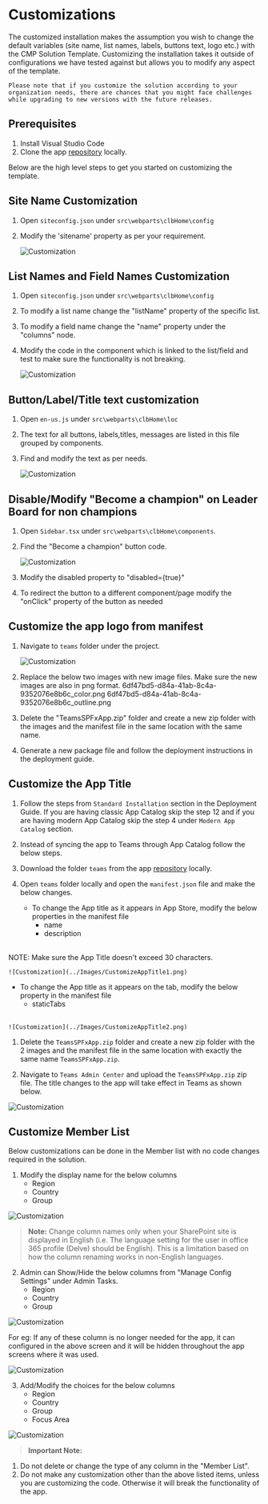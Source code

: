 # Customizations

The customized installation makes the assumption you wish to change the default variables (site name, list names, labels, buttons text, logo etc.) with the CMP Solution Template. Customizing the installation takes it outside of configurations we have tested against but allows you to modify any aspect of the template. 

```
Please note that if you customize the solution according to your organization needs, there are chances that you might face challenges while upgrading to new versions with the future releases.
```

## Prerequisites 

1. Install Visual Studio Code
1. Clone the app [repository](https://github.com/OfficeDev/microsoft-teams-apps-champion-management.git) locally.

Below are the high level steps to get you started on customizing the template.

## Site Name Customization

1.  Open `siteconfig.json` under `src\webparts\clbHome\config` 
1.  Modify the 'sitename' property as per your requirement.
    
    ![Customization](../Images/Customization1.png)     

    
## List Names and Field Names Customization

1. Open `siteconfig.json` under `src\webparts\clbHome\config` 
1. To modify a list name change the "listName" property of the specific list.
1. To modify a field name change the "name" property under the "columns" node.
1. Modify the code in the component which is linked to the list/field and test to make sure the functionality is not breaking.

    ![Customization](../Images/Customization2.png)     

## Button/Label/Title text customization

1. Open `en-us.js` under `src\webparts\clbHome\loc` 
1. The text for all buttons, labels,titles, messages are listed in this file grouped by components.
1. Find and modify the text as per needs.

    ![Customization](../Images/Customization8.png)     

## Disable/Modify "Become a champion" on Leader Board for non champions

1. Open `Sidebar.tsx` under `src\webparts\clbHome\components`.
1. Find the "Become a champion" button code.

    ![Customization](../Images/Customization3.png)

1. Modify the disabled property to "disabled={true}"
1. To redirect the button to a different component/page modify the "onClick" property of the button as needed

## Customize the app logo from manifest

1. Navigate to `teams` folder under the project.

    ![Customization](../Images/Customization4.png)  

1. Replace the below two images with new image files. Make sure the new images are also in png format.
6df47bd5-d84a-41ab-8c4a-9352076e8b6c_color.png
6df47bd5-d84a-41ab-8c4a-9352076e8b6c_outline.png
1. Delete the "TeamsSPFxApp.zip" folder and create a new zip folder with the images and the manifest file in the same location with the same name.
1. Generate a new package file and follow the deployment instructions in the deployment guide.

## Customize the App Title

1. Follow the steps from `Standard Installation` section in the Deployment Guide. If you are having classic App Catalog skip the step 12 and if you are having modern App Catalog skip the step 4 under `Modern App Catalog` section.
1. Instead of syncing the app to Teams through App Catalog follow the below steps.

1. Download the folder `teams` from the app [repository](https://github.com/OfficeDev/microsoft-teams-apps-champion-management.git) locally.

1. Open `teams` folder locally and open the `manifest.json` file and make the below changes. 

   - To change the App title as it appears in App Store, modify the below properties in the manifest file
     * name
     * description 
     <br /> 
NOTE: Make sure the App Title doesn't exceed 30 characters.

    ![Customization](../Images/CustomizeAppTitle1.png)  
    
   - To change the App title as it appears on the tab, modify the below property in the manifest file
     * staticTabs
<br/><br/>
    
    ![Customization](../Images/CustomizeAppTitle2.png)  

1. Delete the `TeamsSPFxApp.zip` folder and create a new zip folder with the 2 images and the manifest file in the same location with exactly the same name `TeamsSPFxApp.zip`.

1. Navigate to `Teams Admin Center` and upload the `TeamsSPFxApp.zip` zip file. The title changes to the app will take effect in Teams as shown below.

![Customization](../Images/CustomizeAppTitle3.png)  

## Customize Member List

Below customizations can be done in the Member list with no code changes required in the solution.

1. Modify the display name for the below columns
    - Region
    - Country
    - Group
    
![Customization](../Images/RenameColumns.png) 

>**Note:** Change column names only when your SharePoint site is displayed in English (i.e. The language setting for the user in office 365 profile (Delve) should be English). This is a limitation based on how the column renaming works in non-English languages.

2. Admin can Show/Hide the below columns from "Manage Config Settings" under Admin Tasks.
    - Region
    - Country
    - Group

![Customization](../Images/ColConfigSettings.png) 

For eg: If any of these column is no longer needed for the app, it can configured in the above screen and it will be hidden throughout the app screens where it was used.

![Customization](../Images/AddMemberHiddenCols.png) 

3. Add/Modify the choices for the below columns
    - Region
    - Country
    - Group
    - Focus Area

 ![Customization](../Images/Customization7.png)   

>**Important Note:**
1. Do not delete or change the type of any column in the "Member List".
1. Do not make any customization other than the above listed items, unless you are customizing the code. Otherwise it will break the functionality of the app.